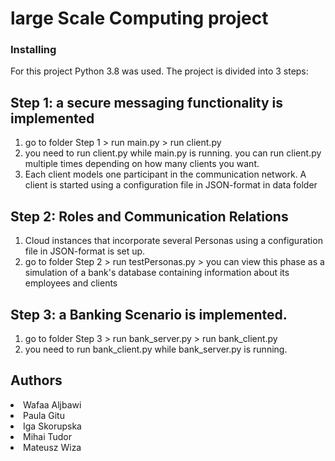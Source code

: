 # large Scale Computing project

### Installing
For this project Python 3.8 was used. The project is divided into 3 steps: 
## Step 1:  a secure messaging functionality is implemented
  1. go to folder Step 1 > run main.py > run client.py 
  2. you need to run client.py while main.py is running. you can run client.py multiple times depending on how many clients you want. 
  3. Each client models one participant in the communication network.  A client is started using a configuration file in JSON-format in data folder
## Step 2:  Roles and Communication Relations
  1. Cloud instances that incorporate several Personas using a configuration file in JSON-format is set up.
  2. go to folder Step 2 > run testPersonas.py > you can view this phase as a simulation of a bank's database containing information about its employees and clients
## Step 3: a Banking Scenario is implemented.
  1. go to folder Step 3 > run bank_server.py > run bank_client.py 
  2. you need to run bank_client.py while bank_server.py is running.


## Authors

<li>Wafaa Aljbawi</li>
<li>Paula Gitu</li>
<li>Iga Skorupska</li>
<li>Mihai Tudor</li>
<li>Mateusz Wiza</li>

